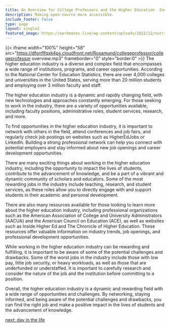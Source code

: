 ```yaml
---
title: An Overview for College Professors and the Higher Education  Industry
description: Making open-source more accessible.
include_footer: false
type: page
layout: single2
featured_image: https://workmates.live/wp-content/uploads/2022/12/nutritionist-5-scaled.jpg
---
```


{{< iframe width="100%" height="58" src="https://dfgnflfqxk4ps.cloudfront.net/Rosamund/collegeprofessor/collegeprofessor overview.mp3" frameborder="0" style="border:0" >}}
The higher education industry is a diverse and complex field that encompasses a wide range of institutions, programs, and career opportunities. According to the National Center for Education Statistics, there are over 4,000 colleges and universities in the United States, serving more than 20 million students and employing over 3 million faculty and staff.

The higher education industry is a dynamic and rapidly changing field, with new technologies and approaches constantly emerging. For those seeking to work in the industry, there are a variety of opportunities available, including faculty positions, administrative roles, student services, research, and more.

To find opportunities in the higher education industry, it is important to network with others in the field, attend conferences and job fairs, and regularly check job postings on websites such as HigherEdJobs or LinkedIn. Building a strong professional network can help you connect with potential employers and stay informed about new job openings and career development opportunities.

There are many exciting things about working in the higher education industry, including the opportunity to impact the lives of students, contribute to the advancement of knowledge, and be a part of a vibrant and dynamic community of scholars and educators. Some of the most rewarding jobs in the industry include teaching, research, and student services, as these roles allow you to directly engage with and support students in their academic and personal development.

There are also many resources available for those looking to learn more about the higher education industry, including professional organizations such as the American Association of College and University Administrators (AACUA) and the American Council on Education (ACE), as well as websites such as Inside Higher Ed and The Chronicle of Higher Education. These resources offer valuable information on industry trends, job openings, and professional development opportunities.

While working in the higher education industry can be rewarding and fulfilling, it is important to be aware of some of the potential challenges and drawbacks. Some of the worst jobs in the industry include those with low pay, little job security, or heavy workloads, as well as those that are underfunded or understaffed. It is important to carefully research and consider the nature of the job and the institution before committing to a position.

Overall, the higher education industry is a dynamic and rewarding field with a wide range of opportunities and challenges. By networking, staying informed, and being aware of the potential challenges and drawbacks, you can find the right job and make a positive impact in the lives of students and the advancement of knowledge.


<a href="https://workdojos.com/collegeprofessor/day-in-the-life">next: day in the life</a>
